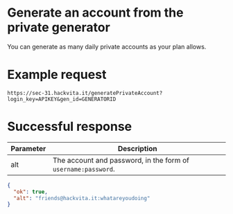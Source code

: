 # Generate an account from the private generator

You can generate as many daily private accounts as your plan allows.

# Example request

`https://sec-31.hackvita.it/generatePrivateAccount?login_key=APIKEY&gen_id=GENERATORID`

# Successful response

Parameter | Description
--------- | -----------
alt | The account and password, in the form of `username:password`.

```json
{
  "ok": true,
  "alt": "friends@hackvita.it:whatareyoudoing"
}
```

